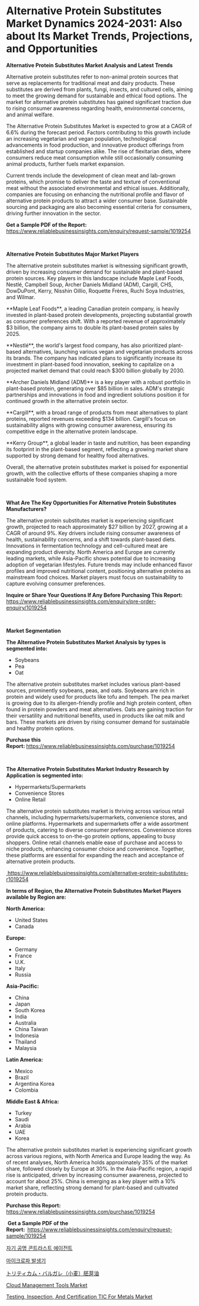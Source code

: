 <p><h1>Alternative Protein Substitutes Market Dynamics 2024-2031: Also about Its Market Trends, Projections, and Opportunities</h1></p><p><strong>Alternative Protein Substitutes Market Analysis and Latest Trends</strong></p>
<p><p>Alternative protein substitutes refer to non-animal protein sources that serve as replacements for traditional meat and dairy products. These substitutes are derived from plants, fungi, insects, and cultured cells, aiming to meet the growing demand for sustainable and ethical food options. The market for alternative protein substitutes has gained significant traction due to rising consumer awareness regarding health, environmental concerns, and animal welfare.</p><p>The Alternative Protein Substitutes Market is expected to grow at a CAGR of 6.6% during the forecast period. Factors contributing to this growth include an increasing vegetarian and vegan population, technological advancements in food production, and innovative product offerings from established and startup companies alike. The rise of flexitarian diets, where consumers reduce meat consumption while still occasionally consuming animal products, further fuels market expansion.</p><p>Current trends include the development of clean meat and lab-grown proteins, which promise to deliver the taste and texture of conventional meat without the associated environmental and ethical issues. Additionally, companies are focusing on enhancing the nutritional profile and flavor of alternative protein products to attract a wider consumer base. Sustainable sourcing and packaging are also becoming essential criteria for consumers, driving further innovation in the sector.</p></p>
<p><strong>Get a Sample PDF of the Report:&nbsp;</strong> <a href="https://www.reliablebusinessinsights.com/enquiry/request-sample/1019254">https://www.reliablebusinessinsights.com/enquiry/request-sample/1019254</a></p>
<p>&nbsp;</p>
<p><strong>Alternative Protein Substitutes Major Market Players</strong></p>
<p><p>The alternative protein substitutes market is witnessing significant growth, driven by increasing consumer demand for sustainable and plant-based protein sources. Key players in this landscape include Maple Leaf Foods, Nestlé, Campbell Soup, Archer Daniels Midland (ADM), Cargill, CHS, DowDuPont, Kerry, Nisshin Oillio, Roquette Frères, Ruchi Soya Industries, and Wilmar. </p><p>**Maple Leaf Foods**, a leading Canadian protein company, is heavily invested in plant-based protein developments, projecting substantial growth as consumer preferences shift. With a reported revenue of approximately $3 billion, the company aims to double its plant-based protein sales by 2025.</p><p>**Nestlé**, the world's largest food company, has also prioritized plant-based alternatives, launching various vegan and vegetarian products across its brands. The company has indicated plans to significantly increase its investment in plant-based food innovation, seeking to capitalize on a projected market demand that could reach $300 billion globally by 2030.</p><p>**Archer Daniels Midland (ADM)** is a key player with a robust portfolio in plant-based protein, generating over $85 billion in sales. ADM's strategic partnerships and innovations in food and ingredient solutions position it for continued growth in the alternative protein sector.</p><p>**Cargill**, with a broad range of products from meat alternatives to plant proteins, reported revenues exceeding $134 billion. Cargill's focus on sustainability aligns with growing consumer awareness, ensuring its competitive edge in the alternative protein landscape.</p><p>**Kerry Group**, a global leader in taste and nutrition, has been expanding its footprint in the plant-based segment, reflecting a growing market share supported by strong demand for healthy food alternatives.</p><p>Overall, the alternative protein substitutes market is poised for exponential growth, with the collective efforts of these companies shaping a more sustainable food system.</p></p>
<p>&nbsp;</p>
<p><strong>What Are The Key Opportunities For Alternative Protein Substitutes Manufacturers?</strong></p>
<p><p>The alternative protein substitutes market is experiencing significant growth, projected to reach approximately $27 billion by 2027, growing at a CAGR of around 9%. Key drivers include rising consumer awareness of health, sustainability concerns, and a shift towards plant-based diets. Innovations in fermentation technology and cell-cultured meat are expanding product diversity. North America and Europe are currently leading markets, while Asia-Pacific shows potential due to increasing adoption of vegetarian lifestyles. Future trends may include enhanced flavor profiles and improved nutritional content, positioning alternative proteins as mainstream food choices. Market players must focus on sustainability to capture evolving consumer preferences.</p></p>
<p><strong>Inquire or Share Your Questions If Any Before Purchasing This Report:</strong> <a href="https://www.reliablebusinessinsights.com/enquiry/pre-order-enquiry/1019254">https://www.reliablebusinessinsights.com/enquiry/pre-order-enquiry/1019254</a></p>
<p>&nbsp;</p>
<p><strong>Market Segmentation</strong></p>
<p><strong>The Alternative Protein Substitutes Market Analysis by types is segmented into:</strong></p>
<p><ul><li>Soybeans</li><li>Pea</li><li>Oat</li></ul></p>
<p><p>The alternative protein substitutes market includes various plant-based sources, prominently soybeans, peas, and oats. Soybeans are rich in protein and widely used for products like tofu and tempeh. The pea market is growing due to its allergen-friendly profile and high protein content, often found in protein powders and meat alternatives. Oats are gaining traction for their versatility and nutritional benefits, used in products like oat milk and bars. These markets are driven by rising consumer demand for sustainable and healthy protein options.</p></p>
<p><strong>Purchase this Report:&nbsp;</strong><a href="https://www.reliablebusinessinsights.com/purchase/1019254">https://www.reliablebusinessinsights.com/purchase/1019254</a></p>
<p>&nbsp;</p>
<p><strong>The Alternative Protein Substitutes Market Industry Research by Application is segmented into:</strong></p>
<p><ul><li>Hypermarkets/Supermarkets</li><li>Convenience Stores</li><li>Online Retail</li></ul></p>
<p><p>The alternative protein substitutes market is thriving across various retail channels, including hypermarkets/supermarkets, convenience stores, and online platforms. Hypermarkets and supermarkets offer a wide assortment of products, catering to diverse consumer preferences. Convenience stores provide quick access to on-the-go protein options, appealing to busy shoppers. Online retail channels enable ease of purchase and access to niche products, enhancing consumer choice and convenience. Together, these platforms are essential for expanding the reach and acceptance of alternative protein products.</p></p>
<p><a href="https://www.reliablebusinessinsights.com/alternative-protein-substitutes-r1019254">&nbsp;https://www.reliablebusinessinsights.com/alternative-protein-substitutes-r1019254</a></p>
<p><strong>In terms of Region, the Alternative Protein Substitutes Market Players available by Region are:</strong></p>
<p>
    <p> <strong> North America: </strong>
        <ul>
            <li>United States</li>
            <li>Canada</li>
        </ul>
        </p> 
    <p> <strong> Europe: </strong>
        <ul>
            <li>Germany</li>
            <li>France</li>
            <li>U.K.</li>
            <li>Italy</li>
            <li>Russia</li>
        </ul>
        </p> 
    <p> <strong> Asia-Pacific: </strong>
        <ul>
            <li>China</li>
            <li>Japan</li>
            <li>South Korea</li>
            <li>India</li>
            <li>Australia</li>
            <li>China Taiwan</li>
            <li>Indonesia</li>
            <li>Thailand</li>
            <li>Malaysia</li>
        </ul>
        </p> 
    <p> <strong> Latin America: </strong>
        <ul>
            <li>Mexico</li>
            <li>Brazil</li>
            <li>Argentina Korea</li>
            <li>Colombia</li>
        </ul>
        </p> 
    <p> <strong> Middle East & Africa: </strong>
        <ul>
            <li>Turkey</li>
            <li>Saudi</li>
            <li>Arabia</li>
            <li>UAE</li>
            <li>Korea</li>
        </ul>
    </p>
    </p>
<p><p>The alternative protein substitutes market is experiencing significant growth across various regions, with North America and Europe leading the way. As of recent analyses, North America holds approximately 35% of the market share, followed closely by Europe at 30%. In the Asia-Pacific region, a rapid rise is anticipated, driven by increasing consumer awareness, projected to account for about 25%. China is emerging as a key player with a 10% market share, reflecting strong demand for plant-based and cultivated protein products.</p></p>
<p><strong>Purchase this Report: </strong><a href="https://www.reliablebusinessinsights.com/purchase/1019254">https://www.reliablebusinessinsights.com/purchase/1019254</a></p>
<p>&nbsp;<strong>Get a Sample PDF of the Report:&nbsp;&nbsp;</strong><a href="https://www.reliablebusinessinsights.com/enquiry/request-sample/1019254">https://www.reliablebusinessinsights.com/enquiry/request-sample/1019254</a></p>
<p><strong></strong></p>
<p><p><a href="https://medium.com/@melodyfunk1988/%EC%84%B8%EA%B3%84-magnetic-resonance-contrast-agents-market-%EC%9D%80-2024%EC%97%90%EC%84%9C-2031%EB%A1%9C-%EC%97%B0%ED%8F%89%EA%B7%A0-%EC%A6%9D%EA%B0%80%EC%9C%A8%EC%9D%84-%EB%B3%B4%EC%9D%BC-%EA%B2%83%EC%9C%BC%EB%A1%9C-%EC%98%88%EC%83%81%EB%90%A9%EB%8B%88%EB%8B%A4-af7db04c4f1e">자기 공명 콘트라스트 에이전트</a></p><p><a href="https://medium.com/@tracydrickaoa/microwave-generators-market-%EC%9D%98-%EA%B8%80%EB%A1%9C%EB%B2%8C-%EC%8B%9C%EC%9E%A5-%EA%B0%9C%EC%9A%94%EB%8A%94-%EC%A0%84-%EC%84%B8%EA%B3%84-%EB%B0%8F-%EC%A3%BC%EC%9A%94-%EC%8B%9C%EC%9E%A5%EC%9D%98-%EC%82%B0%EC%97%85%EC%97%90-%EC%98%81%ED%96%A5%EC%9D%84-%EB%AF%B8%EC%B9%98%EB%8A%94-%EC%A3%BC%EC%9A%94-%ED%8A%B8%EB%A0%8C%EB%93%9C%EC%97%90-%EB%8C%80%ED%95%9C-%EB%8F%85%ED%8A%B9%ED%95%9C-%EA%B4%80%EC%A0%90%EC%9D%84-%EC%A0%9C%EA%B3%B5%ED%95%A9%EB%8B%88%EB%8B%A4-64e3ebc4e7e6">마이크로파 발생기</a></p><p><a href="https://medium.com/@ethantreutel/%E5%B0%8F%E9%BA%A6%E8%83%9A%E8%8A%BD%E6%B2%B9%E5%B8%82%E5%A0%B4%E3%81%AE%E8%A6%8F%E6%A8%A1-%E3%82%B7%E3%82%A7%E3%82%A2-%E6%88%90%E9%95%B7-%E5%8F%8A%E3%81%B3%E3%82%BF%E3%82%A4%E3%83%97%E5%88%A5-%E7%94%A8%E9%80%94%E5%88%A5-%E9%A3%9F%E5%93%81%E7%94%A3%E6%A5%AD-%E6%A0%84%E9%A4%8A%E8%A3%9C%E5%8A%A9%E9%A3%9F%E5%93%81%E7%94%A3%E6%A5%AD-%E5%8C%96%E7%B2%A7%E5%93%81%E7%94%A3%E6%A5%AD-%E8%A3%BD%E8%96%AC%E6%A5%AD-%E3%81%8A%E3%82%88%E3%81%B3%E5%9C%B0%E5%9F%9F%E5%88%A5%E3%81%AE%E6%B4%9E%E5%AF%9F%E3%81%A82031%E5%B9%B4%E3%81%BE%E3%81%A7%E3%81%AE%E4%BA%88%E6%B8%AC-0348f527c869">トリティカム・バルガレ（小麦）胚芽油</a></p><p><a href="https://www.linkedin.com/pulse/cloud-management-tools-market-size-growing-cagr-123-report-covers-ipmec?trackingId=HT5BKDuLTYG7dKy9ktgQSQ%3D%3D">Cloud Management Tools Market</a></p><p><a href="https://medium.com/@brendivera45345/the-testing-inspection-and-certification-tic-for-metals-industry-analysis-report-offers-a-5925b4063062">Testing, Inspection, And Certification TIC For Metals Market</a></p></p>